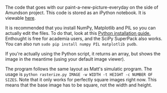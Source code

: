 The code that goes with our paint-a-new-picture-everyday on the side of Amundson
project. This code is stored as an iPython notebook. It is viewable [here][1].

It is recommended that you install NumPy, Matplotlib and PIL so you can actually
edit the files. To do that, look at this [Python installation guide.][2]
Enthought is free for academia users, and the SciPy SuperPack also works. You
can also run `sudo pip install numpy PIL matplotlib pudb`.

If you're actually using the Python script, it returns an array, but shows the
image in the meantime (using your default image viewer).

The program follows the same layout as Matt's simulatic program. The usage is
`python rasterize.py IMAGE -w WIDTH -t HEIGHT -c NUMBER OF SIZES`. Note that it
only works for perfectly square images right now. This means that the base image
has to be square, not the width and height.

[1]:http://nbviewer.ipython.org/5143813
[2]:http://scipy.github.com/download.html
